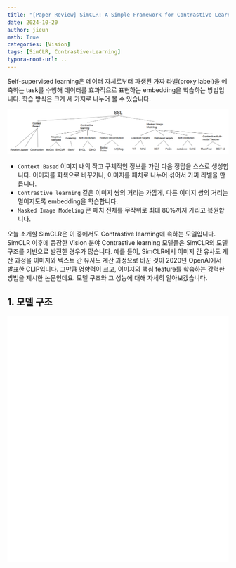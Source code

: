 ```yaml
---
title: "[Paper Review] SimCLR: A Simple Framework for Contrastive Learning of Visual Representations"
date: 2024-10-20
author: jieun
math: True
categories: [Vision]
tags: [SimCLR, Contrastive-Learning]
typora-root-url: ..
---
```


Self-supervised learning은 데이터 자체로부터 파생된 가짜 라벨(proxy label)을 예측하는 task를 수행해 데이터를 효과적으로 표현하는 embedding을 학습하는 방법입니다. 학습 방식은 크게 세 가지로 나누어 볼 수 있습니다.

![](/assets/img/diffusion/ssl.PNG)

- `Context Based` 이미지 내의 작고 구체적인 정보를 가린 다음 정답을 스스로 생성합니다. 이미지를 회색으로 바꾸거나, 이미지를 패치로 나누어 섞어서 가짜 라벨을 만듭니다.
- `Contrastive learning` 같은 이미지 쌍의 거리는 가깝게, 다른 이미지 쌍의 거리는 멀어지도록 embedding을 학습합니다.
- `Masked Image Modeling` 큰 패치 전체를 무작위로 최대 80%까지 가리고 복원합니다.

오늘 소개할 SimCLR은 이 중에서도 Contrastive learning에 속하는 모델입니다. SimCLR 이후에 등장한 Vision 분야 Contrastive learning 모델들은 SimCLR의 모델 구조를 기반으로 발전한 경우가 많습니다. 예를 들어, SimCLR에서 이미지 간 유사도 계산 과정을 이미지와 텍스트 간 유사도 계산 과정으로 바꾼 것이 2020년 OpenAI에서 발표한 CLIP입니다. 그만큼 영향력이 크고, 이미지의 핵심 feature를 학습하는 강력한 방법을 제시한 논문인데요. 모델 구조와 그 성능에 대해 자세히 알아보겠습니다.

## 1. 모델 구조



![](/assets/img/diffusion/SimCLR.gif)